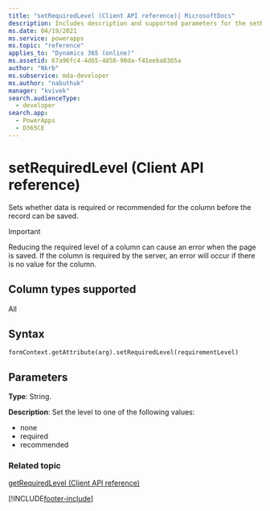 ```yaml
---
title: "setRequiredLevel (Client API reference)| MicrosoftDocs"
description: Includes description and supported parameters for the setRequiredLevel method.
ms.date: 04/19/2021
ms.service: powerapps
ms.topic: "reference"
applies_to: "Dynamics 365 (online)"
ms.assetid: 67a96fc4-4d65-4858-90da-f41eeba0365a
author: "Nkrb"
ms.subservice: mda-developer
ms.author: "nabuthuk"
manager: "kvivek"
search.audienceType: 
  - developer
search.app: 
  - PowerApps
  - D365CE
---
```

# setRequiredLevel (Client API reference)

Sets whether data is required or recommended for the column before the record can be saved.

> [!IMPORTANT]
> Reducing the required level of a column can cause an error when the page is saved. If the column is required by the server, an error will occur if there is no value for the column. 

## Column types supported

All

## Syntax

`formContext.getAttribute(arg).setRequiredLevel(requirementLevel)`

## Parameters

**Type**: String. 

**Description**: Set the level to one of the following values:
- none
- required
- recommended

### Related topic
[getRequiredLevel (Client API reference)](getRequiredLevel.md)




[!INCLUDE[footer-include](../../../../../includes/footer-banner.md)]